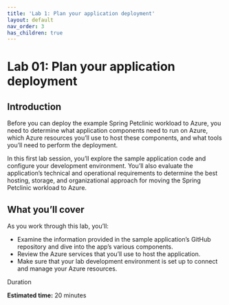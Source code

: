 ```yaml
---
title: 'Lab 1: Plan your application deployment'
layout: default
nav_order: 3
has_children: true
---
```


# Lab 01: Plan your application deployment

## Introduction

Before you can deploy the example Spring Petclinic workload to Azure, you need to determine what application components need to run on Azure, which Azure resources you’ll use to host these components, and what tools you’ll need to perform the deployment.

In this first lab session, you’ll explore the sample application code and configure your development environment. You’ll also evaluate the application’s technical and operational requirements to determine the best hosting, storage, and organizational approach for moving the Spring Petclinic workload to Azure.

## What you’ll cover

As you work through this lab, you’ll:

-   Examine the information provided in the sample application’s GitHub repository and dive into the app’s various components.
-   Review the Azure services that you’ll use to host the application.
-   Make sure that your lab development environment is set up to connect and manage your Azure resources.

Duration

**Estimated time:** 20 minutes
